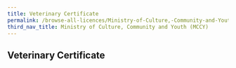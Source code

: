 ```yaml
---
title: Veterinary Certificate
permalink: /browse-all-licences/Ministry-of-Culture,-Community-and-Youth-(MCCY)/Veterinary-Certificate
third_nav_title: Ministry of Culture, Community and Youth (MCCY)
---
```

## Veterinary Certificate
